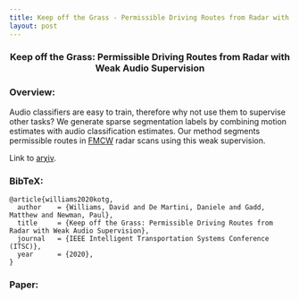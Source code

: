 ```yaml
---
title: Keep off the Grass - Permissible Driving Routes from Radar with Weak Audio Supervision
layout: post
---
```



<h3 align="center">Keep off the Grass: Permissible Driving Routes from Radar with Weak Audio Supervision</h3>

### Overview:
Audio classifiers are easy to train, therefore why not use them to supervise other tasks?
We generate sparse segmentation labels by combining motion estimates with audio classification estimates.
Our method segments permissible routes in [FMCW](https://www.radartutorial.eu/02.basics/Frequency%20Modulated%20Continuous%20Wave%20Radar.en.html) radar scans using this weak supervision.

Link to [$\mathrm{ar\chi iv}$](https://arxiv.org/abs/2005.05175).

### BibTeX:
```
@article{williams2020kotg,
  author    = {Williams, David and De Martini, Daniele and Gadd, Matthew and Newman, Paul},
  title     = {Keep off the Grass: Permissible Driving Routes from Radar with Weak Audio Supervision},
  journal   = {IEEE Intelligent Transportation Systems Conference (ITSC)},
  year      = {2020},
}
```

### Paper:
<div style="text-align: center;">
    <object data="/assets/kotg.pdf" width="1000" height="1000" type="application/pdf" style="margin:auto; display:block;"></object>
</div>
